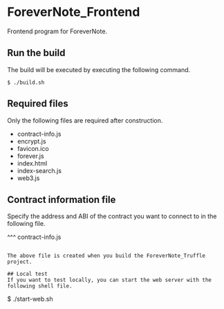 # ForeverNote_Frontend
Frontend program for ForeverNote.

## Run the build
The build will be executed by executing the following command.

~~~
$ ./build.sh
~~~

## Required files
Only the following files are required after construction.

- contract-info.js
- encrypt.js
- favicon.ico
- forever.js
- index.html
- index-search.js
- web3.js

## Contract information file
Specify the address and ABI of the contract you want to connect to in the following file.

^^^
contract-info.js
~~~

The above file is created when you build the ForeverNote_Truffle project.

## Local test
If you want to test locally, you can start the web server with the following shell file.

~~~
$ ./start-web.sh
~~~

